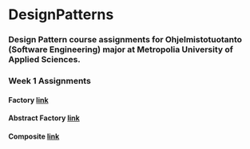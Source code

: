 # DesignPatterns

### Design Pattern course assignments for Ohjelmistotuotanto (Software Engineering) major at Metropolia University of Applied Sciences.

### Week 1 Assignments
#### Factory [link](https://github.com/TonyKarlin/DesignPatterns/tree/main/Factory)
#### Abstract Factory [link](https://github.com/TonyKarlin/DesignPatterns/tree/main/AbstractFactory)
#### Composite [link](https://github.com/TonyKarlin/DesignPatterns/tree/main/Composite)
